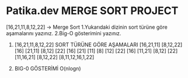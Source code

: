 # Patika.dev MERGE SORT PROJECT

[16,21,11,8,12,22] -> Merge Sort
1.Yukarıdaki dizinin sort türüne göre aşamalarını yazınız.
2.Big-O gösterimini yazınız.

1. [16,21,11,8,12,22] SORT TÜRÜNE GÖRE AŞAMALARI
[16,21,11] [8,12,22]
[16] [21,11] [8,12] [22]
[16] [21] [11] [8] [12] [22]
[16] [11,21] [8,12] [22]
[11,16,21] [8,12,22]
[8,11,12,16,1,22]

2. BIG-0 GÖSTERİMİ
O(nlogn)
